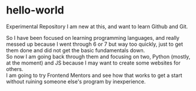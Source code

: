 # hello-world
Experimental Repository
I am new at this, and want to learn Github and Git.<br/>

So I have been focused on learning programming languages, and really messed up because I went through 6 or 7 but way too quickly, just to get them done and did not get the basic fundamentals down.<br/> 
So now I am going back through them and focusing on two, Python (mostly, at the moment) and JS because I may want to create some websites for others. <br/>
I am going to try Frontend Mentors and see how that works to get a start without ruining someone else's program by inexperience.
